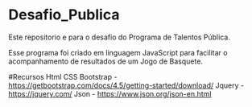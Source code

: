 # Desafio_Publica

Este repositorio e para o desafio do Programa de Talentos Pública.

Esse programa foi criado em linguagem JavaScript para facilitar o acompanhamento de resultados de um Jogo de Basquete. 

#Recursos
Html
CSS
Bootstrap - https://getbootstrap.com/docs/4.5/getting-started/download/
Jquery - https://jquery.com/
Json - https://www.json.org/json-en.html
